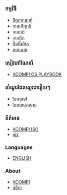 <!--
**តារាងមាតិកា**
## ការណែនាំ

- [ផ្នែករឹងកុំព្យូទ័រ](/kh/Introduction/Computer_Hardware.md)
- [សូហ្វវែរកុំព្យួទ័រ](/kh/Introduction/Computer_Software.md)
- [ប្រព័ន្ធប្រតិបត្តិការ]()
- [ពាក្យសុំ]()
- [អ៊ីនធឺណិត]()
- [សន្តិសុខ]()
<--

# តារាងមាតិកា
- [KOOMPI WIKI](/kh/index.md)

### ពាក្យបញ្ជាមូលដ្ឋាន
- [ការណែនាំ](kh/Commands/introduction.md)
- [ការដំឡើង/លុប/ធ្វើបច្ចុប្បភាព](/kh/Commands/install_remove_commands.md)
- [ការ Navigate](/kh/Commands/navigation_command.md)
- [ការគ្រប់គ្រង់ឯកសារ/ប្រអប់សារ](/kh/Commands/directory_file_management.md)
- [Manual guide](/kh/Commands/manual_guide_command.md)
- [ការគ្រប់គ្រង់ថាមពល](/kh/Commands/power_management.md)
- [ប្រព័ន្ធ](/kh/Commands/system_command.md)


### ប្រព័ន្ធប្រតិបតិ្ថការ KOOMPI

- [Desktop environment](/kh/KOOMPI_OS/Desktop_environment.md)
- [ការគ្រប់គ្រងឯកសារ](/kh/KOOMPI_OS/File_management.md)
- [ការគ្រប់គ្រងកម្មវិធី](/kh/KOOMPI_OS/Application_management.md)
- [ការថែរក្សាប្រព័ន្ធ](/kh/KOOMPI_OS/System_maintenance.md)
- [សុវតិ្ថភាពប្រព័ន្ធ](/kh/KOOMPI_OS/System_security.md)
- [ការកំណត់ប្រព័ន្ធ](/kh/KOOMPI_OS/System_setting.md)
- [សមាសធាតុកំណត់ប្រព័ន្ធ](/kh/KOOMPI_OS/System_module.md)
<!--- [Network management]()-->
<!--- [Login screen]() -->

### កម្មវិធី

- [ទិដ្ឋភាពទូទៅ](/kh/Applications/Overviews.md)
- [ការអភិវឌ្ឍន៍](/kh/Applications/Development.md)
- [ការអប់រំ](/kh/Applications/Education.md)
- [ក្រាហ្វិក](/kh/Applications/Graphic.md)
- [អ៊ីនធឺណិត](/kh/Applications/Internet.md)
- [ពហុមេឌា](/kh/Applications/Multimedia.md)
<!---

- [Office](/en/Applications/Office.md)
- [Settings](/en/Applications/Settings.md)
- [System](/en/Applications/System.md)
- [Utilities](/en/Applications/Utilities.md)
--->

<!--
## Development

- [Overview](/en/Development/Overview.md)
- [Internet & Browser]()
- [Office suites]()
- [Graphic and videos]()
- [Audio and recodining]()
- [Software Development]()
- [System settings]()
-->

### សៀវភៅណែនាំ

- [KOOMPI OS PLAYBOOK](/kh/Documentation/KOOMPI_OS_PLAYBOOK.md)

### សំណួរដែលសួរជារឿយៗ

- [បែបទូទៅ](/kh/FAQs/General.md)
- [បែបបច្ចេកទេស](/kh/FAQs/Technical.md)


### ព័ត៌មាន

- [KOOMPI ISO](/en/New_Release/ISO.md)
- [pix]()

### Languages
- [ENGLISH](https://wiki.koompi.org/en/index.md)

### About
- [KOOMPI](/kh/About_Us/KOOMPI.md)
- [វេទិកា](/kh/platforms.md)
<!--
### Platforms
- [KOOMPI](https://koompi.com/)
- [Sala KOOMPI](https://sala.koompi.com)
- [KOOMPI WIKI](https://wiki.koompi.org)
## About
- [KOOMPI](https://koompi.com)

## ប្រព័ន្ធប្រតិបត្តការ គម្ពី

- [អេក្រង់ចូល]()
- [បរិស្ថានផ្ទៃតុ]()
- [ការគ្រប់គ្រងឯកសារ]()
- [ការគ្រប់គ្រងកម្មវិធី]()
- [ការគ្រប់គ្រងបណ្តាញ]()
- [ការកំណត់ប្រព័ន្ធ]()

## ពាក្យសុំ

- [ទិដ្ឋភាពទូទៅ]()
- [ការអភិវឌ្ឍ]()
- [ការអប់រំ]()
- [ក្រាហ្វិក]()
- [អ៊ីនធឺណិត]()
- [ពហុមេឌា]()
- [ការិយាល័យ]()
- [ការកំណត់]()
- [ប្រព័ន្ធ]()
- [ឧបករណ៍ប្រើប្រាស់]()

## ការអភិវឌ្ឍន៍

- [ទិដ្ឋភាពទូទៅ]()
- [អ៊ីធឺណិតនិងកម្មវិធីរុករក]()
- [ឈុតការិយាល័យ]()
- [ក្រាហ្វិកនិងវីដេអូ]()
- [សំលេងនិងការរកមើលឡើងវិញ]()
- [ការអភិវឌ្ឍន៍សូហ្វវែរ]()
- [ការកំណត់ប្រព័ន្ធ]()

-->

